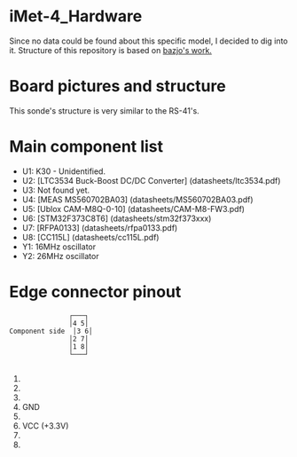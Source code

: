 # iMet-4_Hardware
Since no data could be found about this specific model, I decided to dig into it. 
Structure of this repository is based on [bazjo's work.](https://github.com/bazjo/RS41_Hardware/)


# Board pictures and structure
This sonde's structure is very similar to the RS-41's. 



# Main component list
* U1: K30 - Unidentified.
* U2: [LTC3534 Buck-Boost DC/DC Converter] (datasheets/ltc3534.pdf)
* U3: Not found yet.
* U4: [MEAS MS560702BA03] (datasheets/MS560702BA03.pdf)
* U5: [Ublox CAM-M8Q-0-10] (datasheets/CAM-M8-FW3.pdf)
* U6: [STM32F373C8T6] (datasheets/stm32f373xxx)
* U7: [RFPA0133] (datasheets/rfpa0133.pdf)
* U8: [CC115L] (datasheets/cc115L.pdf)
* Y1: 16MHz oscillator
* Y2: 26MHz oscillator

# Edge connector pinout

 ```
                ┌───┐
                │4 5│
Component side  │3 6│
                │2 7│
                │1 8│
                └───┘
				
 ```
1.
2.
3.
4. GND
5.
6. VCC (+3.3V)
7.
8.
